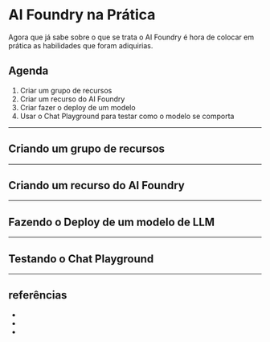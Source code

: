 # AI Foundry na Prática

Agora que já sabe sobre o que se trata o AI Foundry é hora de colocar em prática as habilidades que foram adiquirias.  

## Agenda  

1. Criar um grupo de recursos
2. Criar um recurso do AI Foundry
3. Criar fazer o deploy de um modelo
4. Usar o Chat Playground para testar como o modelo se comporta

---  

## Criando um grupo de recursos


---  

## Criando um recurso do AI Foundry


---  

## Fazendo o Deploy de um modelo de LLM


---  

## Testando o Chat Playground


---  


## referências

- 
- 
- 

